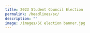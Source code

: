 ```yaml
---
title: 2023 Student Council Election
permalink: /headlines/sc/
description: ""
image: /images/SC election banner.jpg
---
```

